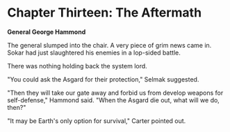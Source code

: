 # Chapter Thirteen: The Aftermath

**General George Hammond**

The general slumped into the chair. A very piece of grim news came in. Sokar had just slaughtered his enemies in a lop-sided battle.

There was nothing holding back the system lord.

"You could ask the Asgard for their protection," Selmak suggested.

"Then they will take our gate away and forbid us from develop weapons for self-defense," Hammond said. "When the Asgard die out, what will we do, then?"

"It may be Earth's only option for survival," Carter pointed out.
